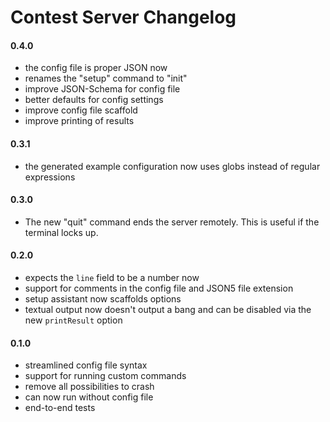 # Contest Server Changelog

#### 0.4.0

- the config file is proper JSON now
- renames the "setup" command to "init"
- improve JSON-Schema for config file
- better defaults for config settings
- improve config file scaffold
- improve printing of results

#### 0.3.1

- the generated example configuration now uses globs instead of regular
  expressions

#### 0.3.0

- The new "quit" command ends the server remotely. This is useful if the
  terminal locks up.

#### 0.2.0

- expects the `line` field to be a number now
- support for comments in the config file and JSON5 file extension
- setup assistant now scaffolds options
- textual output now doesn't output a bang and can be disabled via the new
  `printResult` option

#### 0.1.0

- streamlined config file syntax
- support for running custom commands
- remove all possibilities to crash
- can now run without config file
- end-to-end tests
